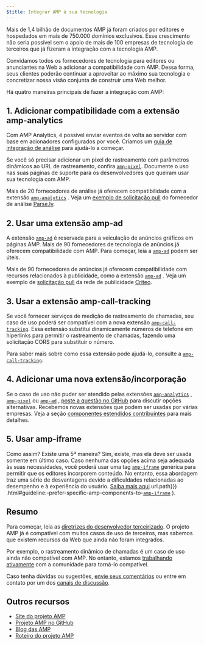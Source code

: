 ```yaml
---
$title: Integrar AMP à sua tecnologia
---
```


Mais de 1,4 bilhão de documentos AMP já foram criados por editores e hospedados em mais de 750.000 domínios exclusivos. Esse crescimento não seria possível sem o apoio de mais de 100 empresas de tecnologia de terceiros que já fizeram a integração com a tecnologia AMP.

Convidamos todos os fornecedores de tecnologia para editores ou anunciantes na Web a adicionar a compatibilidade com AMP. Dessa forma, seus clientes poderão continuar a aproveitar ao máximo sua tecnologia e concretizar nossa visão conjunta de construir uma Web melhor.

Há quatro maneiras principais de fazer a integração com AMP:

## 1. Adicionar compatibilidade com a extensão amp-analytics
Com AMP Analytics, é possível enviar eventos de volta ao servidor com base em acionadores configurados por você. Criamos um [guia de integração de análise](../../../guides-and-tutorials/optimize-measure/configure-analytics/index.md) para ajudá-lo a começar.

Se você só precisar adicionar um pixel de rastreamento com parâmetros dinâmicos ao URL de rastreamento, confira [`amp-pixel`](../../../components/reference/amp-pixel.md). Documente o uso nas suas páginas de suporte para os desenvolvedores que queiram usar sua tecnologia com AMP.

Mais de 20 fornecedores de análise já oferecem compatibilidade com a extensão [`amp-analytics`](../../../components/reference/amp-analytics.md) . Veja um [exemplo de solicitação pull](https://github.com/ampproject/amphtml/pull/1595) do fornecedor de análise [Parse.ly](https://www.parsely.com/help/integration/google-amp/).

## 2. Usar uma extensão amp-ad

A extensão [`amp-ad`](../../../components/reference/amp-ad.md)  é reservada para a veiculação de anúncios gráficos em páginas AMP. Mais de 90 fornecedores de tecnologia de anúncios já oferecem compatibilidade com AMP.  Para começar, leia a [`amp-ad`](../../../components/reference/amp-ad.md) podem ser úteis.

Mais de 90 fornecedores de anúncios já oferecem compatibilidade com recursos relacionados à publicidade, como a extensão [`amp-ad`](../../../components/reference/amp-ad.md) . Veja um exemplo de [solicitação pull](https://github.com/ampproject/amphtml/pull/2299) da rede de publicidade [Criteo](https://github.com/ampproject/amphtml/blob/master/ads/criteo.md).

## 3. Usar a extensão amp-call-tracking

Se você fornecer serviços de medição de rastreamento de chamadas, seu caso de uso poderá ser compatível com a nova extensão [`amp-call-tracking`](../../../components/reference/amp-call-tracking.md). Essa extensão substitui dinamicamente números de telefone em hiperlinks para permitir o rastreamento de chamadas, fazendo uma solicitação CORS para substituir o número.

Para saber mais sobre como essa extensão pode ajudá-lo, consulte a [`amp-call-tracking`](../../../components/reference/amp-call-tracking.md).

## 4. Adicionar uma nova extensão/incorporação

Se o caso de uso não puder ser atendido pelas extensões [`amp-analytics`](../../../components/reference/amp-analytics.md) , [`amp-pixel`](../../../components/reference/amp-pixel.md) ou [`amp-ad`](../../../components/reference/amp-ad.md) , [poste a questão no GitHub](https://github.com/ampproject/amphtml/issues/new) para discutir opções alternativas. Recebemos novas extensões que podem ser usadas por várias empresas. Veja a seção [componentes estendidos contribuintes](https://github.com/ampproject/amphtml/blob/master/CONTRIBUTING.md#contributing-extended-components) para mais detalhes.

## 5. Usar amp-iframe

Como assim? Existe uma 5ª maneira? Sim, existe, mas ela deve ser usada somente em último caso. Caso nenhuma das opções acima seja adequada às suas necessidades, você poderá usar uma tag [`amp-iframe`](../../../components/reference/amp-iframe.md)  genérica para permitir que os editores incorporem conteúdo. No entanto, essa abordagem traz uma série de desvantagens devido a dificuldades relacionadas ao desempenho e à experiência do usuário. [Saiba mais aqui](../../../components/reference/amp-iframe.md).url.path}}) .html#guideline:-prefer-specific-amp-components-to-[`amp-iframe`](../../../components/reference/amp-iframe.md) ).

## Resumo

Para começar, leia as [diretrizes do desenvolvedor terceirizado](https://github.com/ampproject/amphtml/blob/master/3p/README.md). O projeto AMP já é compatível com muitos casos de uso de terceiros, mas sabemos que existem recursos da Web que ainda não foram integrados.

Por exemplo, o rastreamento dinâmico de chamadas é um caso de uso ainda não compatível com AMP. No entanto, estamos [trabalhando ativamente](https://github.com/ampproject/amphtml/issues/5276) com a comunidade para torná-lo compatível.

Caso tenha dúvidas ou sugestões, [envie seus comentários](https://github.com/ampproject/amphtml/blob/master/CONTRIBUTING.md#filing-issues) ou entre em contato por um dos [canais de discussão](https://github.com/ampproject/amphtml/blob/master/CONTRIBUTING.md#discussion-channels).

## Outros recursos

- [Site do projeto AMP](https://amp.dev/pt_br/)
- [Projeto AMP no GitHub](https://github.com/ampproject/amphtml)
- [Blog das AMP](https://blog.amp.dev/)
- [Roteiro do projeto AMP](/amp-dev/community/roadmap.html)
